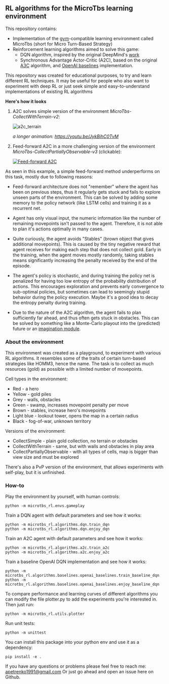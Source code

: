 ## RL algorithms for the MicroTbs learning environment

This repository contains:
* Implementation of the [gym](https://github.com/openai/gym)-compatible learning environment called MicroTbs
(short for Micro Turn-Based Strategy)
* Reinforcement learning algorithms aimed to solve this game:
  * DQN algorithm, inspired by the original DeepMind's
    [work](https://www.nature.com/articles/nature14236 "Deep Mind's Nature Paper (similar work can be found on arxiv)")
  * Synchronous Advantage Actor-Critic (A2C),
    based on the original [A3C](https://arxiv.org/pdf/1602.01783.pdf) algorithm,
    and [OpenAI baselines](https://github.com/openai/baselines) implementation.

This repository was created for educational purposes,
to try and learn different RL techniques.
It may be useful for people who also want to experiment with deep RL
or just seek simple and easy-to-understand implementations of existing RL algorithms

**Here's how it looks**

1. A2C solves simple version of the environment _MicroTbs-CollectWithTerrain-v2_:

    ![a2c_terrain](https://github.com/alex-petrenko/rl-experiments/blob/master/misc/a2c_terrain_visualization.gif?raw=true)

    _a longer animation: <https://youtu.be/JykBihC0TvM>_

2. Feed-forward A2C in a more challenging version of the environment _MicroTbs-CollectPartiallyObservable-v3_ (clickable):

    [![Feed-forward A2C](https://img.youtube.com/vi/CP94lSM0zGM/0.jpg)](https://youtu.be/CP94lSM0zGM)

As seen in this example, a simple feed-forward method underperforms on this task, mostly due to following reasons:

* Feed-forward architecture does not "remember" where the agent has been on previous steps,
thus it regularly gets stuck and fails to explore unseen parts of the environment.
This can be solved by adding some memory to the policy network (like LSTM cells) and training it as a recurrent net.

* Agent has only visual input, the numeric information like the number of remaining movepoints isn't passed to the agent.
Therefore, it is not able to plan it's actions optimally in many cases.

* Quite curiously, the agent avoids "Stables" (brown object that gives additional movepoints).
This is caused by the tiny negative reward that agent receives for making each step that does not collect gold.
Early in the training, when the agent moves mostly randomly, taking stables means significantly increasing the
penalty received by the end of the episode.

* The agent's policy is stochastic, and during training the policy net is penalized for
having too low entropy of the probability distribution of actions. This encourages exploration
and prevents early convergence to sub-optimal policies, but sometimes can lead to seemingly stupid
behavior during the policy execution. Maybe it's a good idea to decay the entropy penalty during training.

* Due to the nature of the A2C algorithm, the agent fails to plan sufficiently far ahead,
and thus often gets stuck in obstacles. This can be solved by something
like a Monte-Carlo playout into the (predicted)
future or an [imagination module](https://arxiv.org/abs/1707.06203).


### About the environment

This environment was created as a playground, to experiment with various RL algorithms.
It resembles some of the traits of certain turn-based strategies like HOMM3, hence the name.
The task is to collect as much resources (gold) as possible with a limited number of movepoints.

Cell types in the environment:

* Red - a hero
* Yellow - gold piles
* Grey - walls, obstacles
* Green - swamp, increases movepoint penalty per move
* Brown - stables, increase hero's movepoints
* Light blue - lookout tower, opens the map in a certain radius
* Black - fog-of-war, unknown territory

Versions of the environment:

* CollectSimple - plain gold collection, no terrain or obstacles
* CollectWithTerrain - same, but with walls and obstacles in play area
* CollectPartiallyObservable - with all types of cells, map is bigger than view size
and must be explored

There's also a PvP version of the environment, that allows experiments with self-play, but it is unfinished.

### How-to

Play the environment by yourself, with human controls:

```shell
python -m microtbs_rl.envs.gameplay
```

Train a DQN agent with default parameters and see how it works:

```shell
python -m microtbs_rl.algorithms.dqn.train_dqn
python -m microtbs_rl.algorithms.dqn.enjoy_dqn
```

Train an A2C agent with default parameters and see how it works:

```shell
python -m microtbs_rl.algorithms.a2c.train_a2c
python -m microtbs_rl.algorithms.a2c.enjoy_a2c
```

Train a baseline OpenAI DQN implementation and see how it works:

```shell
python -m microtbs_rl.algorithms.baselines.openai_baselines.train_baseline_dqn
python -m microtbs_rl.algorithms.baselines.openai_baselines.enjoy_baseline_dqn
```

To compare performance and learning curves of different algorithms you can
modify the file plotter.py to add the experiments you're interested
in. Then just run:

```shell
python -m microtbs_rl.utils.plotter
```

Run unit tests:

```shell
python -m unittest
```

You can install this package into your python env and use it as a dependency:

```shell
pip install -e .
```


If you have any questions or problems please feel free to reach me: apetrenko1991@gmail.com
Or just go ahead and open an issue here on Github.
